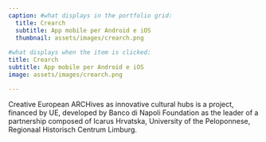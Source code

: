 ```yaml
---
caption: #what displays in the portfolio grid:
  title: Crearch
  subtitle: App mobile per Android e iOS
  thumbnail: assets/images/crearch.png
  
#what displays when the item is clicked:
title: Crearch
subtitle: App mobile per Android e iOS
image: assets/images/crearch.png

---
```

Creative European ARCHives as innovative cultural hubs is a project, financed by UE, developed by Banco di Napoli Foundation as the leader of a partnership composed of Icarus Hrvatska, University of the Peloponnese, Regionaal Historisch Centrum Limburg.
